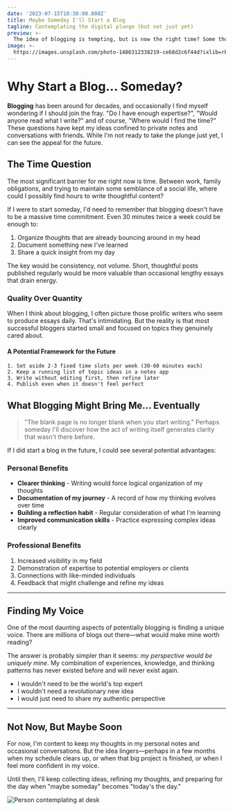 ```yaml
---
date: '2023-07-15T10:30:00.000Z'
title: Maybe Someday I'll Start a Blog
tagline: Contemplating the digital plunge (but not just yet)
preview: >-
  The idea of blogging is tempting, but is now the right time? Some thoughts on why I might start a blog... eventually.
image: >-
  https://images.unsplash.com/photo-1486312338219-ce68d2c6f44d?ixlib=rb-1.2.1&ixid=MnwxMjA3fDB8MHxwaG90by1wYWdlfHx8fGVufDB8fHx8&auto=format&fit=crop&w=1632&q=80
---
```


# Why Start a Blog... Someday?

**Blogging** has been around for decades, and occasionally I find myself wondering if I should join the fray. "Do I have enough expertise?", "Would anyone read what I write?" and of course, "Where would I find the time?" These questions have kept my ideas confined to private notes and conversations with friends. While I'm not ready to take the plunge just yet, I can see the appeal for the future.

## The Time Question

The most significant barrier for me right now is time. Between work, family obligations, and trying to maintain some semblance of a social life, where could I possibly find hours to write thoughtful content?

If I were to start someday, I'd need to remember that blogging doesn't have to be a massive time commitment. Even 30 minutes twice a week could be enough to:

1. Organize thoughts that are already bouncing around in my head
2. Document something new I've learned
3. Share a quick insight from my day

The key would be consistency, not volume. Short, thoughtful posts published regularly would be more valuable than occasional lengthy essays that drain energy.

### Quality Over Quantity

When I think about blogging, I often picture those prolific writers who seem to produce essays daily. That's intimidating. But the reality is that most successful bloggers started small and focused on topics they genuinely cared about.

#### A Potential Framework for the Future

```
1. Set aside 2-3 fixed time slots per week (30-60 minutes each)
2. Keep a running list of topic ideas in a notes app
3. Write without editing first, then refine later
4. Publish even when it doesn't feel perfect
```

## What Blogging Might Bring Me... Eventually

> "The blank page is no longer blank when you start writing." Perhaps someday I'll discover how the act of writing itself generates clarity that wasn't there before.

If I did start a blog in the future, I could see several potential advantages:

### Personal Benefits

- **Clearer thinking** - Writing would force logical organization of my thoughts
- **Documentation of my journey** - A record of how my thinking evolves over time
- **Building a reflection habit** - Regular consideration of what I'm learning
- **Improved communication skills** - Practice expressing complex ideas clearly

### Professional Benefits

1. Increased visibility in my field
2. Demonstration of expertise to potential employers or clients 
3. Connections with like-minded individuals
4. Feedback that might challenge and refine my ideas

---

## Finding My Voice

One of the most daunting aspects of potentially blogging is finding a unique voice. There are millions of blogs out there—what would make mine worth reading?

The answer is probably simpler than it seems: *my perspective would be uniquely mine*. My combination of experiences, knowledge, and thinking patterns has never existed before and will never exist again.

- I wouldn't need to be the world's top expert
- I wouldn't need a revolutionary new idea
- I would just need to share my authentic perspective

---

## Not Now, But Maybe Soon

For now, I'm content to keep my thoughts in my personal notes and occasional conversations. But the idea lingers—perhaps in a few months when my schedule clears up, or when that big project is finished, or when I feel more confident in my voice.

Until then, I'll keep collecting ideas, refining my thoughts, and preparing for the day when "maybe someday" becomes "today's the day."

![Person contemplating at desk](https://images.unsplash.com/photo-1501504905252-473c47e087f8?ixlib=rb-1.2.1&ixid=MnwxMjA3fDB8MHxwaG90by1wYWdlfHx8fGVufDB8fHx8&auto=format&fit=crop&w=1170&q=80)
